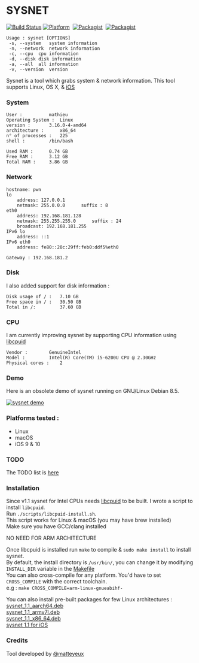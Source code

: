# SYSNET

[![Build Status](https://travis-ci.org/matteyeux/sysnet.svg?branch=master)](https://travis-ci.org/matteyeux/sysnet)
[![Platform](https://img.shields.io/badge/platform-multiples-yellowgreen.svg)](https://github.com/matteyeux/sysnet#platforms-tested-) 
[![Packagist](https://img.shields.io/badge/license-MIT-orange.svg)](https://github.com/matteyeux/sysnet/blob/master/LICENSE)&nbsp;
[![Packagist](https://img.shields.io/badge/contact-matteyeux-blue.svg)](https://twitter.com/matteyeux) 

```
Usage : sysnet [OPTIONS]
 -s, --system	system information
 -n, --network	network information
 -c, --cpu	cpu information
 -d, --disk	disk information
 -a, --all	all information
 -v, --version	version
```

Sysnet is a tool which grabs system & network information.
This tool supports Linux, OS X, & [iOS](https://github.com/theos/theos)

###  System 

```
User : 			mathieu
Operating System :	Linux
version :		3.16.0-4-amd64
architecture : 		x86_64
n° of processes : 	225
shell : 		/bin/bash

Used RAM : 		0.74 GB
Free RAM : 		3.12 GB
Total RAM : 	3.86 GB

```

### Network

```
hostname: pwn
lo
	address: 127.0.0.1
	netmask: 255.0.0.0		suffix : 8
eth0
	address: 192.168.181.128
	netmask: 255.255.255.0		suffix : 24
	broadcast: 192.168.181.255
IPv6 lo
	address: ::1
IPv6 eth0
	address: fe80::20c:29ff:feb0:ddf5%eth0

Gateway : 192.168.181.2
```

### Disk 
I also added support for disk information :

```
Disk usage of / : 	7.10 GB
Free space in / : 	30.50 GB
Total in /: 		37.60 GB
```

### CPU 
I am currently improving sysnet by supporting CPU information using [libcpuid](https://github.com/matteyeux/libcpuid)

```
Vendor :		GenuineIntel
Model :			Intel(R) Core(TM) i5-6200U CPU @ 2.30GHz
Physical cores :	2
```

### Demo

Here is an obsolete demo of sysnet running on GNU/Linux Debian 8.5. 

[![sysnet demo](https://asciinema.org/a/6jo8dd7d66ljrso5xon8ob5ub.png)](https://asciinema.org/a/6jo8dd7d66ljrso5xon8ob5ub)

### Platforms tested :

- Linux
- macOS
- iOS 9 & 10

### TODO

The TODO list is [here](https://github.com/matteyeux/sysnet/projects/1)

### Installation 

Since v1.1 sysnet for Intel CPUs needs [libcpuid](https://github.com/matteyeux/libcpuid) to be built. I wrote a script to install `libcpuid`. <br>
Run `./scripts/libcpuid-install.sh`. <br>
This script works for Linux & macOS (you may have brew installed) <br>
Make sure you have GCC/clang installed

NO NEED FOR ARM ARCHITECTURE

Once libcpuid is installed run `make` to compile & `sudo make install` to install sysnet. <br>
By default, the install directory is `/usr/bin/`, you can change it by modifying `INSTALL_DIR` variable in the [Makefile](https://github.com/matteyeux/sysnet/blob/master/Makefile#L4) <br>
You can also cross-compile for any platform. You'd have to set `CROSS_COMPILE` with the correct toolchain. <br>
e.g : `make CROSS_COMPILE=arm-linux-gnueabihf-` <br>

You can also install pre-built packages for few Linux architectures : <br> 
[sysnet_1.1_aarch64.deb](https://github.com/matteyeux/sysnet/releases/download/1.1/sysnet_1.1_aarch64.deb) <br>
[sysnet_1.1_armv7l.deb](https://github.com/matteyeux/sysnet/releases/download/1.1/sysnet_1.1_armv7l.deb) <br>
[sysnet_1.1_x86_64.deb](https://github.com/matteyeux/sysnet/releases/download/1.1/sysnet_1.1_x86_64.deb) <br>
[sysnet 1.1 for iOS](https://github.com/matteyeux/sysnet/releases/download/1.1/com.matteyeux.sysnet_iphoneos-arm.deb)

### Credits

Tool developed by [@matteyeux](https://twitter.com/matteyeux)
